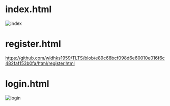 # index.html
![index](https://github.com/wldhks1959/TLTS/assets/69555890/a28e3a19-f55c-4924-9b71-d0c4afe292e2)

# register.html
https://github.com/wldhks1959/TLTS/blob/e89c68bcf098d6e60010e016f6c482faf153b0fa/html/register.html

# login.html
![login](https://github.com/wldhks1959/TLTS/assets/69555890/0daf9543-c817-43a6-8f48-60e6b2abdf97)
